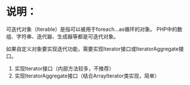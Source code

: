 # 说明：

可迭代对象（Iterable）是指可以被用于foreach...as循环的对象。
PHP中的数组、字符串、迭代器、生成器等都是可迭代对象。

如果自定义对象要实现迭代功能，需要实现Iterator接口或IteratorAggregate接口。

1. 实现Iterator接口（内部方法较多，不推荐）
2. 实现IteratorAggregate接口（结合ArrayIterator类实现，简单）
